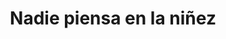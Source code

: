 ---
title: Nadie piensa en la niñez
description: Niños, niñas y adolescentes han sido los grandes olvidados en la gestión de la pandemia y la vacunación. Si al contexto global le sumamos una enfermedad o condición catastrófica nos encontramos con vulneraciones gravísimas a los derechos de la niñez provocados por malas contrataciones públicas y un incomprensible exceso de rigor en los protocolos.
images:
    - images/ninez/cover.jpg
---